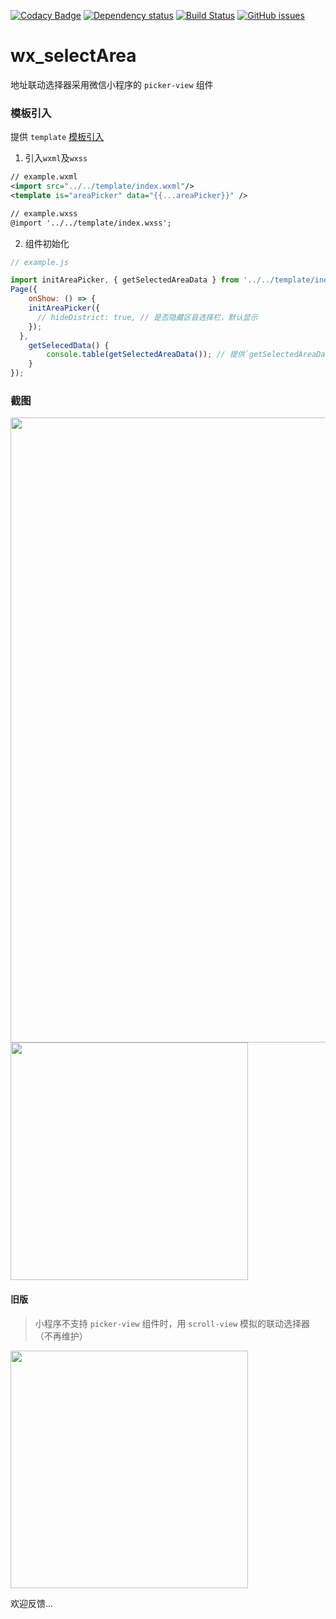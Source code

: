 [![Codacy Badge](https://api.codacy.com/project/badge/Grade/fb410b8b15b44a878ce67d5e4f893bea)](https://app.codacy.com/app/treadpit/wx_selectArea?utm_source=github.com&utm_medium=referral&utm_content=treadpit/wx_selectArea&utm_campaign=badger)
[![Dependency status](https://img.shields.io/david/treadpit/wx_selectArea.svg)](https://david-dm.org/treadpit/wx_selectArea)
[![Build Status](https://travis-ci.org/treadpit/wx_selectArea.svg?branch=master)](https://travis-ci.org/treadpit/wx_selectArea)
[![GitHub issues](https://img.shields.io/github/issues/treadpit/wx_selectArea.svg?style=flat-square)](https://github.com/treadpit/wx_selectArea/issues)

# wx_selectArea

地址联动选择器采用微信小程序的 `picker-view` 组件
### 模板引入

提供 `template` [模板引入](https://mp.weixin.qq.com/debug/wxadoc/dev/framework/view/wxml/template.html)

1. 引入`wxml`及`wxss`
```xml
// example.wxml
<import src="../../template/index.wxml"/>
<template is="areaPicker" data="{{...areaPicker}}" />

// example.wxss
@import '../../template/index.wxss';
```
2. 组件初始化
```js
// example.js

import initAreaPicker, { getSelectedAreaData } from '../../template/index';
Page({
	onShow: () => {
    initAreaPicker({
      // hideDistrict: true, // 是否隐藏区县选择栏，默认显示
    });
  },
	getSelecedData() {
		console.table(getSelectedAreaData()); // 提供`getSelectedAreaData`方法，返回当前选择的省市区信息组成的数组
	}
});

```

### 截图

<img src="https://raw.githubusercontent.com/treadpit/wx_selectArea/develop/screenshot/devtool_screenshot.png" width="1000px">

<img src="https://github.com/treadpit/wx_selectArea/blob/master/screenshot/182245dl7zwrbc5rl2g7ls.gif" width="380px">

#### 旧版

> 小程序不支持 `picker-view` 组件时，用 `scroll-view` 模拟的联动选择器（不再维护）

<img src="https://github.com/treadpit/wx_selectArea/blob/master/screenshot/154906d8z81rtbrh4t4ith.gif" width="380px">

欢迎反馈...
